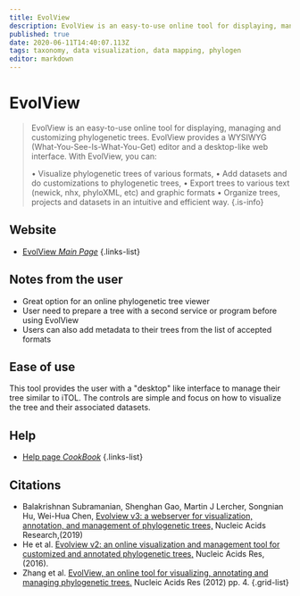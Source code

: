 ```yaml
---
title: EvolView
description: EvolView is an easy-to-use online tool for displaying, managing and customizing phylogenetic trees.
published: true
date: 2020-06-11T14:40:07.113Z
tags: taxonomy, data visualization, data mapping, phylogen
editor: markdown
---
```


# EvolView

> EvolView is an easy-to-use online tool for displaying, managing and customizing phylogenetic trees. EvolView provides a WYSIWYG (What-You-See-Is-What-You-Get) editor and a desktop-like web interface. With EvolView, you can:
> 
> • Visualize phylogenetic trees of various formats,
> • Add datasets and do customizations to phylogenetic trees,
> • Export trees to various text (newick, nhx, phyloXML, etc) and graphic formats
> • Organize trees, projects and datasets in an intuitive and efficient way.
{.is-info}

 ## Website

- [EvolView *Main Page*](https://evolgenius.info//evolview/#login)
{.links-list}

 ## Notes from the user
 
 - Great option for an online phylogenetic tree viewer
 - User need to prepare a tree with a second service or program before using EvolView
 - Users can also add metadata to their trees from the list of accepted formats

 
 ## Ease of use

This tool provides the user with a "desktop" like interface to manage their tree similar to iTOL. The controls are simple and focus on how to visualize the tree and their associated datasets.

## Help

- [Help page *CookBook*](https://evolgenius.info//evolview/helpsite/dat6.html)
{.links-list}


## Citations

- 	Balakrishnan Subramanian, Shenghan Gao, Martin J Lercher, Songnian Hu, Wei-Hua Chen, [Evolview v3: a webserver for visualization, annotation, and management of phylogenetic trees,](https://academic.oup.com/nar/article/47/W1/W270/5494715) Nucleic Acids Research,(2019)
- He et al. [Evolview v2: an online visualization and management tool for customized and annotated phylogenetic trees,](https://academic.oup.com/nar/article/44/W1/W236/2499354) Nucleic Acids Res, (2016).
-	Zhang et al. [EvolView, an online tool for visualizing, annotating and managing phylogenetic trees.](https://academic.oup.com/nar/article/40/W1/W569/1752247) Nucleic Acids Res (2012) pp. 4.
{.grid-list}